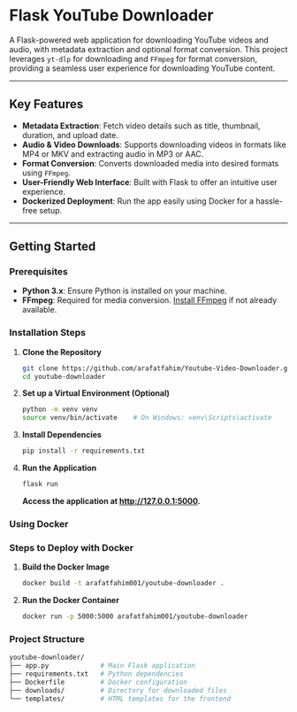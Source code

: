 # Flask YouTube Downloader

A Flask-powered web application for downloading YouTube videos and audio, with metadata extraction and optional format conversion. This project leverages `yt-dlp` for downloading and `FFmpeg` for format conversion, providing a seamless user experience for downloading YouTube content.

---

## Key Features
- **Metadata Extraction**: Fetch video details such as title, thumbnail, duration, and upload date.
- **Audio & Video Downloads**: Supports downloading videos in formats like MP4 or MKV and extracting audio in MP3 or AAC.
- **Format Conversion**: Converts downloaded media into desired formats using `FFmpeg`.
- **User-Friendly Web Interface**: Built with Flask to offer an intuitive user experience.
- **Dockerized Deployment**: Run the app easily using Docker for a hassle-free setup.

---

## Getting Started

### Prerequisites
- **Python 3.x**: Ensure Python is installed on your machine.
- **FFmpeg**: Required for media conversion. [Install FFmpeg](https://ffmpeg.org/download.html) if not already available.

### Installation Steps
1. **Clone the Repository**  
   ```bash
   git clone https://github.com/arafatfahim/Youtube-Video-Downloader.git
   cd youtube-downloader
   ```
2. **Set up a Virtual Environment (Optional)**
   ```bash
   python -m venv venv
   source venv/bin/activate    # On Windows: venv\Scripts\activate
   ```
   
3. **Install Dependencies**
   ```bash
   pip install -r requirements.txt
   ```

4. **Run the Application**
   ```bash
   flask run
   ```

   **Access the application at http://127.0.0.1:5000.**

### Using Docker
### Steps to Deploy with Docker
1. **Build the Docker Image**
   ```bash
   docker build -t arafatfahim001/youtube-downloader .
   ```
2. **Run the Docker Container**
   ```bash
   docker run -p 5000:5000 arafatfahim001/youtube-downloader
   ```

### Project Structure
   ```bash
   youtube-downloader/
   ├── app.py             # Main Flask application
   ├── requirements.txt   # Python dependencies
   ├── Dockerfile         # Docker configuration
   ├── downloads/         # Directory for downloaded files
   └── templates/         # HTML templates for the frontend
   ```